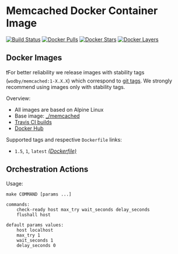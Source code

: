 # Memcached Docker Container Image

[![Build Status](https://travis-ci.org/wodby/memcached.svg?branch=master)](https://travis-ci.org/wodby/memcached)
[![Docker Pulls](https://img.shields.io/docker/pulls/wodby/memcached.svg)](https://hub.docker.com/r/wodby/memcached)
[![Docker Stars](https://img.shields.io/docker/stars/wodby/memcached.svg)](https://hub.docker.com/r/wodby/memcached)
[![Docker Layers](https://images.microbadger.com/badges/image/wodby/memcached.svg)](https://microbadger.com/images/wodby/memcached)

## Docker Images

❗For better reliability we release images with stability tags (`wodby/memcached:1-X.X.X`) which correspond to [git tags](https://github.com/wodby/memcached/releases). We strongly recommend using images only with stability tags. 

Overview:

* All images are based on Alpine Linux
* Base image: [_/memcached](https://hub.docker.com/r/_/memcached)
* [Travis CI builds](https://travis-ci.org/wodby/memcached) 
* [Docker Hub](https://hub.docker.com/r/wodby/memcached)

[_(Dockerfile)_]: https://github.com/wodby/memcached/tree/master/Dockerfile

Supported tags and respective `Dockerfile` links:

* `1.5`, `1`, `latest` [_(Dockerfile)_]

## Orchestration Actions

Usage:
```
make COMMAND [params ...]
 
commands:
    check-ready host max_try wait_seconds delay_seconds
    flushall host
    
default params values:
    host localhost
    max_try 1
    wait_seconds 1
    delay_seconds 0
```

